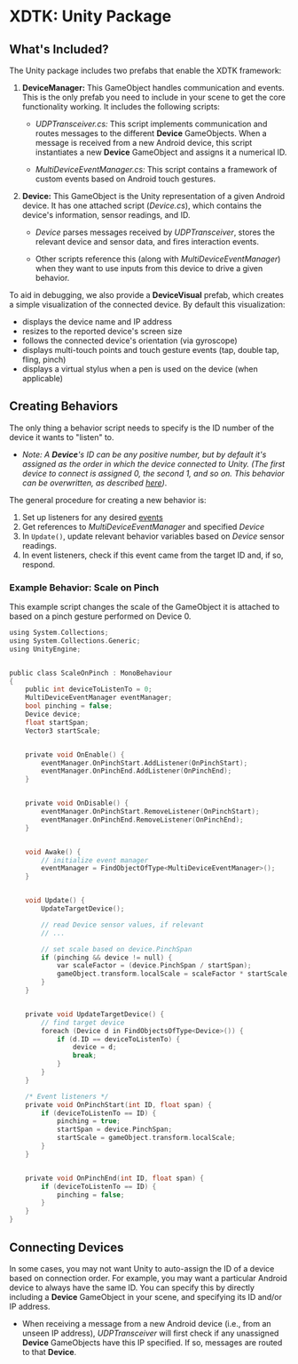 # XDTK: Unity Package

## What's Included?
The Unity package includes two prefabs that enable the XDTK framework:

1. **DeviceManager:** This GameObject handles communication and events. This is the only prefab you need to include in your scene to get the core functionality working. It includes the following scripts:

	* *UDPTransceiver.cs:* This script implements communication and routes messages to the different **Device** GameObjects. When a message is received from a new Android device, this script instantiates a new **Device** GameObject and assigns it a numerical ID.

	* *MultiDeviceEventManager.cs:* This script contains a framework of custom events based on Android touch gestures.

2. **Device:** This GameObject is the Unity representation of a given Android device. It has one attached script (*Device.cs*), which contains the device's information, sensor readings, and ID. 

	* *Device* parses messages received by *UDPTransceiver*, stores the relevant device and sensor data, and fires interaction events.

	* Other scripts reference this (along with *MultiDeviceEventManager*) when they want to use inputs from this device to drive a given behavior.

To aid in debugging, we also provide a **DeviceVisual** prefab, which creates a simple visualization of the connected device. By default this visualization:
* displays the device name and IP address
* resizes to the reported device's screen size
* follows the connected device's orientation (via gyroscope)
* displays multi-touch points and touch gesture events (tap, double tap, fling, pinch)
* displays a virtual stylus when a pen is used on the device (when applicable)

## Creating Behaviors
The only thing a behavior script needs to specify is the ID number of the device it wants to "listen" to. 

* *Note: A **Device**'s ID can be any positive number, but by default it's assigned as the order in which the device connected to Unity. (The first device to connect is assigned 0, the second 1, and so on. This behavior can be overwritten, as described [here](#connecting-devices))*.

The general procedure for creating a new behavior is:

1. Set up listeners for any desired [events](unity-package/Runtime/Scripts/Core/MultiDeviceEventManager.cs)
2. Get references to *MultiDeviceEventManager* and specified *Device*
3. In `Update()`, update relevant behavior variables based on *Device* sensor readings.
4. In event listeners, check if this event came from the target ID and, if so, respond.

### Example Behavior: Scale on Pinch
This example script changes the scale of the GameObject it is attached to based on a pinch gesture performed on Device 0. 
``` C
using System.Collections;
using System.Collections.Generic;
using UnityEngine;


public class ScaleOnPinch : MonoBehaviour
{
    public int deviceToListenTo = 0;
    MultiDeviceEventManager eventManager;
    bool pinching = false;
    Device device;
    float startSpan;
    Vector3 startScale;


    private void OnEnable() {
        eventManager.OnPinchStart.AddListener(OnPinchStart);
        eventManager.OnPinchEnd.AddListener(OnPinchEnd);
    }


    private void OnDisable() {
        eventManager.OnPinchStart.RemoveListener(OnPinchStart);
        eventManager.OnPinchEnd.RemoveListener(OnPinchEnd);
    }


    void Awake() {
        // initialize event manager
        eventManager = FindObjectOfType<MultiDeviceEventManager>();
    }


    void Update() {
        UpdateTargetDevice();

        // read Device sensor values, if relevant
        // ...

        // set scale based on device.PinchSpan
        if (pinching && device != null) {
            var scaleFactor = (device.PinchSpan / startSpan);
            gameObject.transform.localScale = scaleFactor * startScale;
        }
    }


    private void UpdateTargetDevice() {
        // find target device
        foreach (Device d in FindObjectsOfType<Device>()) {
            if (d.ID == deviceToListenTo) {
                device = d;
                break;
            }
        }
    }

    /* Event listeners */
    private void OnPinchStart(int ID, float span) {
        if (deviceToListenTo == ID) {
            pinching = true;
            startSpan = device.PinchSpan;
            startScale = gameObject.transform.localScale;
        }
    }


    private void OnPinchEnd(int ID, float span) {
        if (deviceToListenTo == ID) {
            pinching = false;
        }
    }
}

```

## Connecting Devices
In some cases, you may not want Unity to auto-assign the ID of a device based on connection order. For example, you may want a particular Android device to always have the same ID. You can specify this by directly including a **Device** GameObject in your scene, and specifying its ID and/or IP address.
* When receiving a message from a new Android device (i.e., from an unseen IP address), *UDPTransceiver* will first check if any unassigned **Device** GameObjects have this IP specified. If so, messages are routed to that **Device**.

